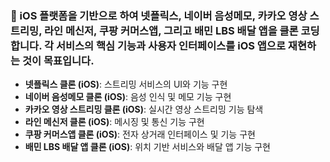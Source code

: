 

### 🍎 iOS 플랫폼을 기반으로 하여 넷플릭스, 네이버 음성메모, 카카오 영상 스트리밍, 라인 메신저, 쿠팡 커머스앱, 그리고 배민 LBS 배달 앱을 클론 코딩합니다. 각 서비스의 핵심 기능과 사용자 인터페이스를 iOS 앱으로 재현하는 것이 목표입니다.

- **넷플릭스 클론 (iOS)**: 스트리밍 서비스의 UI와 기능 구현
- **네이버 음성메모 클론 (iOS)**: 음성 인식 및 메모 기능 구현
- **카카오 영상 스트리밍 클론 (iOS)**: 실시간 영상 스트리밍 기능 탐색
- **라인 메신저 클론 (iOS)**: 메시징 및 통신 기능 구현
- **쿠팡 커머스앱 클론 (iOS)**: 전자 상거래 인터페이스 및 기능 구현
- **배민 LBS 배달 앱 클론 (iOS)**: 위치 기반 서비스와 배달 앱 기능 구현
